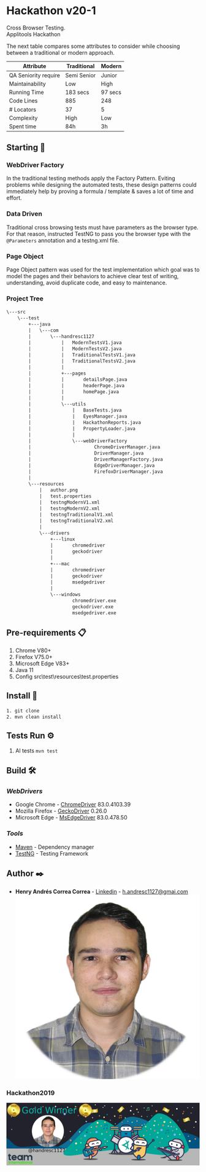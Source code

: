 # Hackathon v20-1
Cross Browser Testing.\
Applitools Hackathon

The next table compares some attributes to consider while choosing between 
a traditional or modern approach.

| Attribute| Traditional | Modern |
| ----------- | ----------- |----------- |
| QA Seniority require | Semi Senior | Junior |
| Maintainability | Low | High |
| Running Time | 183 secs | 97 secs |
| Code Lines | 885 | 248 |
| # Locators | 37 | 5 |
| Complexity | High | Low |
| Spent time | 84h | 3h |


## Starting 🚀

### WebDriver Factory
In the traditional testing methods apply the Factory Pattern. 
Eviting problems while designing the automated tests, these 
design patterns could immediately help by proving a formula /
template & saves a lot of time and effort.

### Data Driven
Traditional cross browsing tests must have parameters as the 
browser type. For that reason, instructed TestNG to pass you 
the browser type with the `@Parameters` annotation and a testng.xml file.

### Page Object
Page Object pattern was used for the test implementation which
 goal was to model the pages and their behaviors to achieve clear
  test of writing, understanding, avoid duplicate code, and easy
   to maintenance.

### Project Tree
```
\---src
    \---test
        +---java
        |   \---com
        |       \---handresc1127
        |           |   ModernTestsV1.java
        |           |   ModernTestsV2.java
        |           |   TraditionalTestsV1.java
        |           |   TraditionalTestsV2.java
        |           |
        |           +---pages
        |           |       detailsPage.java
        |           |       headerPage.java
        |           |       homePage.java
        |           |
        |           \---utils
        |               |   BaseTests.java
        |               |   EyesManager.java
        |               |   HackathonReports.java
        |               |   PropertyLoader.java
        |               |
        |               \---webDriverFactory
        |                       ChromeDriverManager.java
        |                       DriverManager.java
        |                       DriverManagerFactory.java
        |                       EdgeDriverManager.java
        |                       FirefoxDriverManager.java
        |
        \---resources
            |   author.png
            |   test.properties
            |   testngModernV1.xml
            |   testngModernV2.xml
            |   testngTraditionalV1.xml
            |   testngTraditionalV2.xml
            |
            \---drivers
                +---linux
                |       chromedriver
                |       geckodriver
                |
                +---mac
                |       chromedriver
                |       geckodriver
                |       msedgedriver
                |
                \---windows
                        chromedriver.exe
                        geckodriver.exe
                        msedgedriver.exe
```

## Pre-requirements 📋

1. Chrome V80+
2. Firefox V75.0+
3. Microsoft Edge V83+
4. Java 11
5. Config src\test\resources\test.properties

## Install 🔧

```
1. git clone
2. mvn clean install 
```

## Tests Run ⚙️

1. Al tests `mvn test`

## Build 🛠️

### _WebDrivers_
* Google Chrome   - [ChromeDriver](https://chromedriver.chromium.org/downloads) 83.0.4103.39
* Mozilla Firefox - [GeckoDriver](https://github.com/mozilla/geckodriver/releases)  0.26.0
* Microsoft Edge  - [MsEdgeDriver](https://developer.microsoft.com/en-us/microsoft-edge/tools/webdriver/) 83.0.478.50

### _Tools_
* [Maven](https://maven.apache.org/) - Dependency manager
* [TestNG](https://testng.org/) - Testing Framework

## Author ✒️

* **Henry Andrés Correa Correa** - [Linkedin](https://www.linkedin.com/in/henryandrescorrea/) -  [h.andresc1127@gmai.com](mailto:h.andresc1127@gmai.com) \
![author](src/test/resources/author.png "Henry Andres Correa Correa")

### Hackathon2019
![GoldWinner](src/test/resources/goldWinner.jpg "Hackathon 2019")